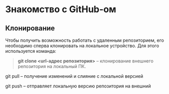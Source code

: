 # Знакомство с GitHub-ом 

## Клонирование

Чтобы получить возможность работать с удаленным репозиторием, его необходимо сперва клонировать на локальное устройство. Для этого используется команда:

> **git clone <url-адрес репозитория>** – клонирование внешнего репозитория на  локальный ПК.

git pull – получение изменений и слияние с локальной версией

git push – отправляет локальную версию репозитория на внешний